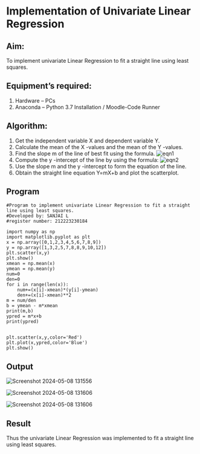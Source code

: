 # Implementation of Univariate Linear Regression
## Aim:
To implement univariate Linear Regression to fit a straight line using least squares.
## Equipment’s required:
1.	Hardware – PCs
2.	Anaconda – Python 3.7 Installation / Moodle-Code Runner
## Algorithm:
1.	Get the independent variable X and dependent variable Y.
2.	Calculate the mean of the X -values and the mean of the Y -values.
3.	Find the slope m of the line of best fit using the formula.
 ![eqn1](./eq1.jpg)
4.	Compute the y -intercept of the line by using the formula:
![eqn2](./eq2.jpg)  
5.	Use the slope m and the y -intercept to form the equation of the line.
6.	Obtain the straight line equation Y=mX+b and plot the scatterplot.
## Program
```
#Program to implement univariate Linear Regression to fit a straight line using least squares.
#Developed by: SANJAI L
#register number: 212223230184

import numpy as np 
import matplotlib.pyplot as plt
x = np.array([0,1,2,3,4,5,6,7,8,9])
y = np.array([1,3,2,5,7,8,8,9,10,12])
plt.scatter(x,y)
plt.show()
xmean = np.mean(x)
ymean = np.mean(y)
num=0
den=0
for i in range(len(x)):
    num+=(x[i]-xmean)*(y[i]-ymean)
    den+=(x[i]-xmean)**2
m = num/den
b = ymean - m*xmean
print(m,b)
ypred = m*x+b
print(ypred)


plt.scatter(x,y,color='Red')
plt.plot(x,ypred,color='Blue')
plt.show()

```
## Output
![Screenshot 2024-05-08 131556](https://github.com/SanjaiOfficial/Univariate-Linear-Regression/assets/151763180/fb8c8836-2310-4a2b-871e-9025b2d31b4c)

![Screenshot 2024-05-08 131606](https://github.com/SanjaiOfficial/Univariate-Linear-Regression/assets/151763180/96b86dbe-c166-4f90-a72c-1d818f3afb49)

![Screenshot 2024-05-08 131606](https://github.com/SanjaiOfficial/Univariate-Linear-Regression/assets/151763180/d9a49a31-f4e9-4b6e-a045-eb4fbcca2645)



## Result
Thus the univariate Linear Regression was implemented to fit a straight line using least squares.
